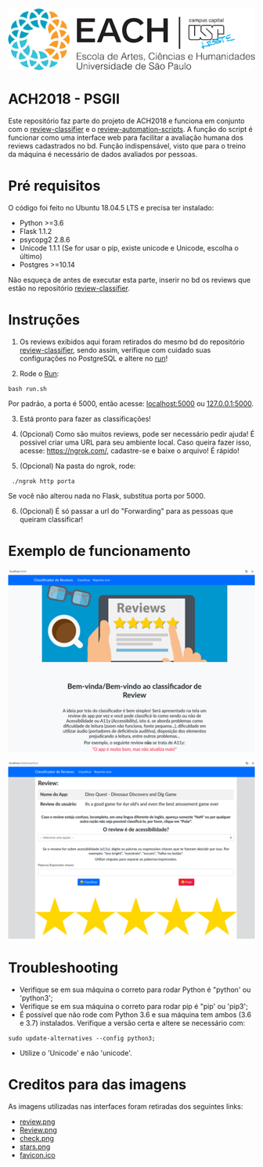 ![EACH-USP](./imagens/each.png)

# ACH2018 - PSGII

Este repositório faz parte do projeto de ACH2018 e funciona em conjunto com o [review-classifier](https://github.com/mautoz/reviews-classifier) e o [review-automation-scripts](https://github.com/mautoz/reviews-automation-scripts).
A função do script é funcionar como uma interface web para facilitar a avaliação humana dos reviews cadastrados no bd. Função indispensável, visto que para o treino da máquina é necessário de dados avaliados por pessoas.

# Pré requisitos

O código foi feito no Ubuntu 18.04.5 LTS e precisa ter instalado:

- Python >=3.6
- Flask 1.1.2
- psycopg2 2.8.6
- Unicode 1.1.1 (Se for usar o pip, existe unicode e Unicode, escolha o último)
- Postgres >=10.14

Não esqueça de antes de executar esta parte, inserir no bd os reviews que estão no repositório [review-classifier](https://github.com/mautoz/reviews-classifier).

# Instruções

1. Os reviews exibidos aqui foram retirados do mesmo bd do repositório [review-classifier](https://github.com/mautoz/reviews-classifier), sendo assim, verifique com cuidado suas configurações no PostgreSQL e altere no [run](run.sh)!

2. Rode o [Run](run.sh):
```
bash run.sh
```
Por padrão, a porta é 5000, então acesse: [localhost:5000](http://localhost:5000/) ou [127.0.0.1:5000](http://127.0.0.1:5000/).

3. Está pronto para fazer as classificações!

4. (Opcional) Como são muitos reviews, pode ser necessário pedir ajuda! É possivel criar uma URL para seu ambiente local. Caso queira fazer isso, acesse: https://ngrok.com/, cadastre-se e baixe o arquivo! É rápido!

5. (Opcional) Na pasta do ngrok, rode:
```
 ./ngrok http porta
``` 
Se você não alterou nada no Flask, substitua porta por 5000.

6. (Opcional) É só passar a url do "Forwarding" para as pessoas que queiram classificar!

# Exemplo de funcionamento

![index](./imagens/example_index.png)

![classificar](./imagens/example_classificar.png)

# Troubleshooting

- Verifique se em sua máquina o correto para rodar Python é "python' ou 'python3';
- Verifique se em sua máquina o correto para rodar pip é "pip' ou 'pip3';
- É possível que não rode com Python 3.6 e sua máquina tem ambos (3.6 e 3.7) instalados. Verifique a versão certa e altere se necessário com:
```
sudo update-alternatives --config python3;
```
- Utilize o 'Unicode' e não 'unicode'.

# Creditos para das imagens

As imagens utilizadas nas interfaces foram retiradas dos seguintes links:

- [review.png](https://halonotoriedade.com.br/wp-content/uploads/2018/06/review.png)
- [Review.png](https://reviewr.me/como-fazer-uma-gestao-de-reviews-eficiente/)
- [check.png](https://www.pngkey.com/maxpic/u2e6w7t4o0e6y3a9/)
- [stars.png](https://heyyoulanguages.com/wp-content/uploads/2020/08/Componente_5_%E2%80%93_1.png)
- [favicon.ico](https://favicon.io/emoji-favicons/star/)